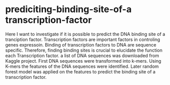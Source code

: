 # prediciting-binding-site-of-a transcription-factor
Here I want to investigate if it is possible to predict the DNA binding site of a tranciption factor. Transcription factors are important factors in controling genes expressoin. Binding of transcription factors to DNA are sequence specific. Therefore, finding binding sites is crucial to elucidate the function each Transcription factor.
a list of DNA sequences was downloaded from Kaggle project. First  DNA sequences were transformed into k-mers. Using K-mers the features of the DNA sequences were identified. Later random forest model was applied on the features to predict the binding site of a transcription factor.
